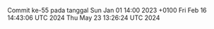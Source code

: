 Commit ke-55 pada tanggal Sun Jan 01 14:00 2023 +0100
Fri Feb 16 14:43:06 UTC 2024
Thu May 23 13:26:24 UTC 2024

